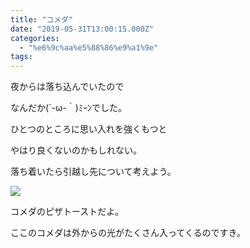 ```yaml
---
title: "コメダ"
date: "2019-05-31T13:00:15.000Z"
categories: 
  - "%e6%9c%aa%e5%88%86%e9%a1%9e"
tags: 
---
```


夜からは落ち込んでいたので

なんだか(´-ω-｀)ﾐｰﾝでした。

ひとつのところに思い入れを強くもつと

やはり良くないのかもしれない。

落ち着いたら引越し先について考えよう。

![](/images/2019-05-31-13-45-322350933685058344814.jpg)

コメダのピザトーストだよ。

ここのコメダは外からの光がたくさん入ってくるのですき。
